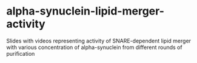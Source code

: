# alpha-synuclein-lipid-merger-activity
Slides with videos representing activity of SNARE-dependent lipid merger with various concentration of alpha-synuclein from different rounds of purification
